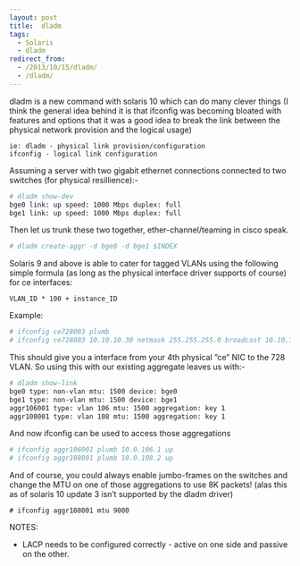 ```yaml
---
layout: post
title:  dladm
tags:
  - Solaris
  - dladm
redirect_from:
  - /2013/10/15/dladm/
  - /dladm/
---
```


dladm is a new command with solaris 10 which can do many clever things (I think the general idea behind it is that ifconfig was becoming bloated with features and options that it was a good idea to break the link between the physical network provision and the logical usage)

	ie: dladm - physical link provision/configuration
	ifconfig - logical link configuration

Assuming a server with two gigabit ethernet connections connected to two switches (for physical resillience):-

```bash
# dladm show-dev
bge0 link: up speed: 1000 Mbps duplex: full
bge1 link: up speed: 1000 Mbps duplex: full
```
Then let us trunk these two together, ether-channel/teaming in cisco speak.

```bash
# dladm create-aggr -d bge0 -d bge1 $INDEX
```
Solaris 9 and above is able to cater for tagged VLANs using the following simple formula (as long as the physical interface driver supports of course) for ce interfaces:

	VLAN_ID * 100 + instance_ID

Example:

```bash
# ifconfig ce728003 plumb
# ifconfig ce728003 10.10.10.30 netmask 255.255.255.0 broadcast 10.10.10.255
```
This should give you a interface from your 4th physical ”ce” NIC to the 728 VLAN. So using this with our existing aggregate leaves us with:-

```bash
# dladm show-link
bge0 type: non-vlan mtu: 1500 device: bge0
bge1 type: non-vlan mtu: 1500 device: bge1
aggr106001 type: vlan 106 mtu: 1500 aggregation: key 1
aggr108001 type: vlan 108 mtu: 1500 aggregation: key 1
```
And now ifconfig can be used to access those aggregations

```bash
# ifconfig aggr106001 plumb 10.0.106.1 up
# ifconfig aggr108001 plumb 10.0.108.2 up
```
And of course, you could always enable jumbo-frames on the switches and change the MTU on one of those aggregations to use 8K packets! (alas this as of solaris 10 update 3 isn’t supported by the dladm driver)

```
# ifconfig aggr108001 mtu 9000
```
NOTES:

* LACP needs to be configured correctly - active on one side and passive on the other.
